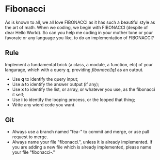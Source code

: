 # Fibonacci
As is known to all, we all love FIBONACCI as it has such a beautiful style as the art of math. When we coding, we begin with FIBONACCI (despite of dear Hello World). So can you help me coding in your mother tone or your favorate or any language you like, to do an implementation of FIBONACCI?

## Rule
Implement a fundamental brick (a class, a module, a function, etc) of your langurage, which with a query _q_, providing _fibonacci[q]_ as an output.
- Use **q** to identify the query input;
- Use **a** to identify the answer output (if any);
- Use **x** to identify the list, or array, or whatever you use, as the fibonacci it self;
- Use **i** to identify the looping process, or the looped that thing;
- Write any wierd code you want.

## Git
- Always use a branch named "fea-<language>" to commit and merge, or use pull request to merge.
- Always name your file "fibonacci.<somewhat>", unless it is already implemented. If you are adding a new file which is already implemented, please name your file "fibonacci-<whateverdiffers>.<somewhat>"
